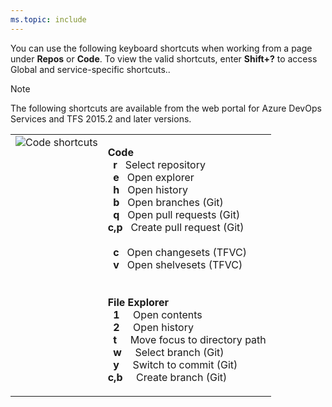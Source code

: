 ```yaml
---
ms.topic: include
---
```



<a id="code-shortcuts"></a>

You can use the following keyboard shortcuts when working from a page under **Repos** or **Code**. To view the valid shortcuts, enter **Shift+?** to access  Global and service-specific shortcuts.. 

> [!NOTE]  
> The following shortcuts are available from the web portal for Azure DevOps Services and TFS 2015.2 and later versions. 

<table width="70%">
<tbody valign="top">
<tr>
<td><img src="/azure/devops/_shared/_img/keyboard-shortcuts/code-shortcuts.png" alt="Code shortcuts"/></td>
<td>

**Code**<br/> 
&nbsp;&nbsp;**r**&nbsp;&nbsp;&nbsp;Select repository <br/>
&nbsp;&nbsp;**e**&nbsp;&nbsp;&nbsp;Open explorer <br/>
&nbsp;&nbsp;**h**&nbsp;&nbsp;&nbsp;Open history <br/>
&nbsp;&nbsp;**b**&nbsp;&nbsp;&nbsp;Open branches (Git)<br/>
&nbsp;&nbsp;**q**&nbsp;&nbsp;&nbsp;Open pull requests (Git)<br/>
**c,p**&nbsp;&nbsp;&nbsp;Create pull request (Git)<br/>
<br/> 
&nbsp;&nbsp;**c**&nbsp;&nbsp;&nbsp;Open changesets (TFVC)<br/> 
&nbsp;&nbsp;**v**&nbsp;&nbsp;&nbsp;Open shelvesets (TFVC)<br/>
<br/><br/>
**File Explorer** <br/>
&nbsp;&nbsp;**1**&nbsp;&nbsp;&nbsp;&nbsp;&nbsp;Open contents<br/>
&nbsp;&nbsp;**2**&nbsp;&nbsp;&nbsp;&nbsp;&nbsp;Open history<br/>
&nbsp;&nbsp;**t**&nbsp;&nbsp;&nbsp;&nbsp;&nbsp;Move focus to directory path<br/>
&nbsp;&nbsp;**w**&nbsp;&nbsp;&nbsp;&nbsp;&nbsp;Select branch (Git)<br/>
&nbsp;&nbsp;**y**&nbsp;&nbsp;&nbsp;&nbsp;&nbsp;Switch to commit (Git)<br/>
**c,b**&nbsp;&nbsp;&nbsp;&nbsp;&nbsp;Create branch (Git)<br/>

</td>

</tr>
</tbody>
</table>



